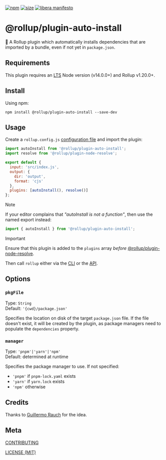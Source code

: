 [npm]: https://img.shields.io/npm/v/@rollup/plugin-auto-install
[npm-url]: https://www.npmjs.com/package/@rollup/plugin-auto-install
[size]: https://packagephobia.now.sh/badge?p=@rollup/plugin-auto-install
[size-url]: https://packagephobia.now.sh/result?p=@rollup/plugin-auto-install

[![npm][npm]][npm-url]
[![size][size]][size-url]
[![libera manifesto](https://img.shields.io/badge/libera-manifesto-lightgrey.svg)](https://liberamanifesto.com)

# @rollup/plugin-auto-install

🍣 A Rollup plugin which automatically installs dependencies that are imported by a bundle, even if not yet in `package.json`.

## Requirements

This plugin requires an [LTS](https://github.com/nodejs/Release) Node version (v14.0.0+) and Rollup v1.20.0+.

## Install

Using npm:

```console
npm install @rollup/plugin-auto-install --save-dev
```

## Usage

Create a `rollup.config.js` [configuration file](https://www.rollupjs.org/guide/en/#configuration-files) and import the plugin:

```js
import autoInstall from '@rollup/plugin-auto-install';
import resolve from '@rollup/plugin-node-resolve';

export default {
  input: 'src/index.js',
  output: {
    dir: 'output',
    format: 'cjs'
  },
  plugins: [autoInstall(), resolve()]
};
```

> [!NOTE]
> If your editor complains that _"autoInstall is not a function"_, then use the named export instead:
>
> ```js
> import { autoInstall } from '@rollup/plugin-auto-install';
> ```

> [!IMPORTANT]
> Ensure that this plugin is added to the `plugins` array _before_ [@rollup/plugin-node-resolve](https://github.com/rollup/plugins/tree/master/packages/node-resolve).

Then call `rollup` either via the [CLI](https://www.rollupjs.org/guide/en/#command-line-reference) or the [API](https://www.rollupjs.org/guide/en/#javascript-api).

## Options

### `pkgFile`

Type: `String`<br>
Default: `'{cwd}/package.json'`

Specifies the location on disk of the target `package.json` file. If the file doesn't exist, it will be created by the plugin, as package managers need to populate the `dependencies` property.

### `manager`

Type: `'pnpm'|'yarn'|'npm'`<br>
Default: determined at runtime

Specifies the package manager to use. If not specified:

- `'pnpm'` if `pnpm-lock.yaml` exists
- `'yarn'` if `yarn.lock` exists
- `'npm'` otherwise

## Credits

Thanks to [Guillermo Rauch](https://twitter.com/rauchg) for the idea.

## Meta

[CONTRIBUTING](/.github/CONTRIBUTING.md)

[LICENSE (MIT)](/LICENSE)
